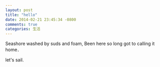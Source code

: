 ```yaml
---
layout: post
title: "hello"
date: 2014-02-21 23:45:34 -0800
comments: true
categories: 生活
---
```

Seashore washed by suds and foam,
Been here so long got to calling it home．

let's sail.
